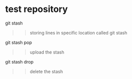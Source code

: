# test repository

git stash 
>> storing lines in specific location called git stash

git stash pop
>> upload the stash

git stash drop
>> delete the stash